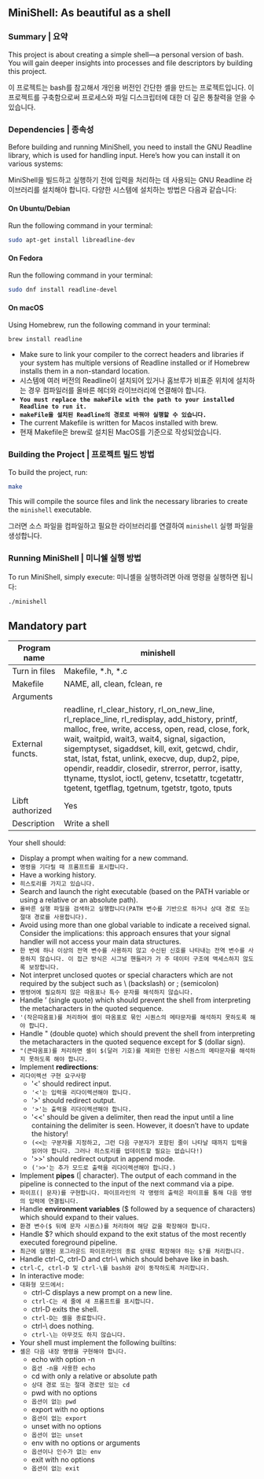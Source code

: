 ## MiniShell: As beautiful as a shell

### Summary | 요약
This project is about creating a simple shell—a personal version of bash. You will gain deeper insights into processes and file descriptors by building this project.

이 프로젝트는 bash를 참고해서 개인용 버전인 간단한 셸을 만드는 프로젝트입니다. 이 프로젝트를 구축함으로써 프로세스와 파일 디스크립터에 대한 더 깊은 통찰력을 얻을 수 있습니다.
### Dependencies | 종속성
Before building and running MiniShell, you need to install the GNU Readline library, which is used for handling input. Here’s how you can install it on various systems:

MiniShell을 빌드하고 실행하기 전에 입력을 처리하는 데 사용되는 GNU Readline 라이브러리를 설치해야 합니다. 다양한 시스템에 설치하는 방법은 다음과 같습니다:
#### On Ubuntu/Debian
Run the following command in your terminal:
```bash
sudo apt-get install libreadline-dev
```
#### On Fedora
Run the following command in your terminal:
```bash
sudo dnf install readline-devel
```
#### On macOS
Using Homebrew, run the following command in your terminal:
```bash
brew install readline
```
- Make sure to link your compiler to the correct headers and libraries if your system has multiple versions of Readline installed or if Homebrew installs them in a non-standard location.
- 시스템에 여러 버전의 Readline이 설치되어 있거나 홈브루가 비표준 위치에 설치하는 경우 컴파일러를 올바른 헤더와 라이브러리에 연결해야 합니다.
- **`You must replace the makeFile with the path to your installed Readline to run it.`**
- **`makeFile을 설치된 Readline의 경로로 바꿔야 실행할 수 있습니다.`**
- The current Makefile is written for Macos installed with brew.
- 현재 Makefile은 brew로 설치된 MacOS를 기준으로 작성되었습니다.
### Building the Project | 프로젝트 빌드 방법
To build the project, run:
```bash
make
```

This will compile the source files and link the necessary libraries to create the `minishell` executable.

그러면 소스 파일을 컴파일하고 필요한 라이브러리를 연결하여 `minishell` 실행 파일을 생성합니다.
### Running MiniShell | 미니쉘 실행 방법
To run MiniShell, simply execute:
미니셸을 실행하려면 아래 명령을 실행하면 됩니다:
```bash
./minishell
```


## Mandatory part
 |Program name | minishell|
 |---|---|
 |Turn in files | Makefile, *.h, *.c|
|Makefile | NAME, all, clean, fclean, re|
|Arguments ||
|External functs.| readline, rl_clear_history, rl_on_new_line, rl_replace_line, rl_redisplay, add_history, printf, malloc, free, write, access, open, read, close, fork, wait, waitpid, wait3, wait4, signal, sigaction, sigemptyset, sigaddset, kill, exit, getcwd, chdir, stat, lstat, fstat, unlink, execve, dup, dup2, pipe, opendir, readdir, closedir, strerror, perror, isatty, ttyname, ttyslot, ioctl, getenv, tcsetattr, tcgetattr, tgetent, tgetflag, tgetnum, tgetstr, tgoto, tputs|
|Libft authorized |Yes|
|Description| Write a shell|

Your shell should:
- Display a prompt when waiting for a new command. 
- `명령을 기다릴 때 프롬프트를 표시합니다.`
- Have a working history.
- `히스토리를 가지고 있습니다.`
- Search and launch the right executable (based on the PATH variable or using a
relative or an absolute path).
- `올바른 실행 파일을 검색하고 실행합니다(PATH 변수를 기반으로 하거나 상대 경로 또는 절대 경로를 사용합니다).`
- Avoid using more than one global variable to indicate a received signal. Consider
the implications: this approach ensures that your signal handler will not access your
main data structures. 
- `한 번에 하나 이상의 전역 변수를 사용하지 않고 수신된 신호를 나타내는 전역 변수를 사용하지 않습니다. 이 접근 방식은 시그널 핸들러가 가 주 데이터 구조에 액세스하지 않도록 보장합니다.`
- Not interpret unclosed quotes or special characters which are not required by the subject such as \ (backslash) or ; (semicolon)
- `명령어에 필요하지 않은 따옴표나 특수 문자를 해석하지 않습니다.`
- Handle ’ (single quote) which should prevent the shell from interpreting the metacharacters in the quoted sequence.
- `'(작은따옴표)를 처리하여 셸이 따옴표로 묶인 시퀀스의 메타문자를 해석하지 못하도록 해야 합니다.`
- Handle " (double quote) which should prevent the shell from interpreting the metacharacters in the quoted sequence except for $ (dollar sign).
- `"(큰따옴표)를 처리하면 셸이 $(달러 기호)를 제외한 인용된 시퀀스의 메타문자를 해석하지 못하도록 해야 합니다.`
- Implement **redirections**: 
- `리다이렉션 구현 요구사항`
  - '<' should redirect input. 
  - `'<'는 입력을 리다이렉션해야 합니다.`
  - '>' should redirect output. 
  - `'>'는 출력을 리다이렉션해야 합니다.`
  - '<<' should be given a delimiter, then read the input until a line containing the delimiter is seen. However, it doesn’t have to update the history! 
  - `(<<는 구분자를 지정하고, 그런 다음 구분자가 포함된 줄이 나타날 때까지 입력을 읽어야 합니다. 그러나 히스토리를 업데이트할 필요는 없습니다!)`
  - '>>' should redirect output in append mode. 
  - `('>>'는 추가 모드로 출력을 리다이렉션해야 합니다.)`
- Implement **pipes** (| character). The output of each command in the pipeline is connected to the input of the next command via a pipe. 
- `파이프(| 문자)를 구현합니다. 파이프라인의 각 명령의 출력은 파이프를 통해 다음 명령의 입력에 연결됩니다.`
- Handle **environment variables** ($ followed by a sequence of characters) which should expand to their values. 
- `환경 변수($ 뒤에 문자 시퀀스)를 처리하여 해당 값을 확장해야 합니다.`
- Handle $? which should expand to the exit status of the most recently executed foreground pipeline. 
- `최근에 실행된 포그라운드 파이프라인의 종료 상태로 확장해야 하는 $?를 처리합니다.`
- Handle ctrl-C, ctrl-D and ctrl-\ which should behave like in bash. 
- `ctrl-C, ctrl-D 및 ctrl-\를 bash와 같이 동작하도록 처리합니다.`
- In interactive mode: 
- `대화형 모드에서:`
  - ctrl-C displays a new prompt on a new line. 
  - `ctrl-C는 새 줄에 새 프롬프트를 표시합니다.`
  - ctrl-D exits the shell. 
  - `ctrl-D는 셸을 종료합니다.`
  - ctrl-\ does nothing. 
  - `ctrl-\는 아무것도 하지 않습니다.`
- Your shell must implement the following builtins: 
- `셸은 다음 내장 명령을 구현해야 합니다.`
  - echo with option -n 
  - `옵션 -n을 사용한 echo`
  - cd with only a relative or absolute path 
  - `상대 경로 또는 절대 경로만 있는 cd`
  - pwd with no options 
  - `옵션이 없는 pwd`
  - export with no options 
  - `옵션이 없는 export`
  - unset with no options 
  - `옵션이 없는 unset`
  - env with no options or arguments 
  - `옵션이나 인수가 없는 env`
  - exit with no options 
  - `옵션이 없는 exit`
